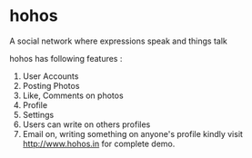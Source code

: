 # hohos
A social network where expressions speak and things talk

hohos has following features :

1. User Accounts
2. Posting Photos
3. Like, Comments on photos
4. Profile
5. Settings
6. Users can write on others profiles
7. Email on, writing something on anyone's profile
kindly visit  http://www.hohos.in for complete demo.
